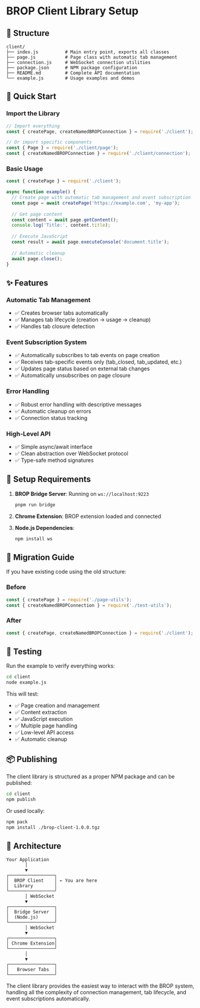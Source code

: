 # BROP Client Library Setup

## 📁 Structure

```
client/
├── index.js          # Main entry point, exports all classes
├── page.js           # Page class with automatic tab management
├── connection.js     # WebSocket connection utilities
├── package.json      # NPM package configuration
├── README.md         # Complete API documentation
└── example.js        # Usage examples and demos
```

## 🚀 Quick Start

### Import the Library

```javascript
// Import everything
const { createPage, createNamedBROPConnection } = require('./client');

// Or import specific components
const { Page } = require('./client/page');
const { createNamedBROPConnection } = require('./client/connection');
```

### Basic Usage

```javascript
const { createPage } = require('./client');

async function example() {
  // Create page with automatic tab management and event subscription
  const page = await createPage('https://example.com', 'my-app');
  
  // Get page content
  const content = await page.getContent();
  console.log('Title:', content.title);
  
  // Execute JavaScript
  const result = await page.executeConsole('document.title');
  
  // Automatic cleanup
  await page.close();
}
```

## ✨ Features

### Automatic Tab Management
- ✅ Creates browser tabs automatically
- ✅ Manages tab lifecycle (creation → usage → cleanup)
- ✅ Handles tab closure detection

### Event Subscription System
- ✅ Automatically subscribes to tab events on page creation
- ✅ Receives tab-specific events only (tab_closed, tab_updated, etc.)
- ✅ Updates page status based on external tab changes
- ✅ Automatically unsubscribes on page closure

### Error Handling
- ✅ Robust error handling with descriptive messages
- ✅ Automatic cleanup on errors
- ✅ Connection status tracking

### High-Level API
- ✅ Simple async/await interface
- ✅ Clean abstraction over WebSocket protocol
- ✅ Type-safe method signatures

## 🔧 Setup Requirements

1. **BROP Bridge Server**: Running on `ws://localhost:9223`
   ```bash
   pnpm run bridge
   ```

2. **Chrome Extension**: BROP extension loaded and connected

3. **Node.js Dependencies**: 
   ```bash
   npm install ws
   ```

## 📝 Migration Guide

If you have existing code using the old structure:

### Before
```javascript
const { createPage } = require('./page-utils');
const { createNamedBROPConnection } = require('./test-utils');
```

### After
```javascript
const { createPage, createNamedBROPConnection } = require('./client');
```

## 🧪 Testing

Run the example to verify everything works:

```bash
cd client
node example.js
```

This will test:
- ✅ Page creation and management
- ✅ Content extraction
- ✅ JavaScript execution
- ✅ Multiple page handling
- ✅ Low-level API access
- ✅ Automatic cleanup

## 📦 Publishing

The client library is structured as a proper NPM package and can be published:

```bash
cd client
npm publish
```

Or used locally:

```bash
npm pack
npm install ./brop-client-1.0.0.tgz
```

## 🎯 Architecture

```
Your Application
       │
       ▼
┌─────────────────┐
│  BROP Client    │ ← You are here
│  Library        │
└─────────────────┘
       │ WebSocket
       ▼
┌─────────────────┐
│  Bridge Server  │
│  (Node.js)      │
└─────────────────┘
       │ WebSocket
       ▼
┌─────────────────┐
│ Chrome Extension│
└─────────────────┘
       │
       ▼
┌─────────────────┐
│   Browser Tabs  │
└─────────────────┘
```

The client library provides the easiest way to interact with the BROP system, handling all the complexity of connection management, tab lifecycle, and event subscriptions automatically.